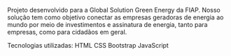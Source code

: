 Projeto desenvolvido para a Global Solution Green Energy da FIAP. 
Nosso solução tem como objetivo conectar as empresas geradoras de energia ao mundo por meio de investimentos e assinatura de energia, tanto para empresas, como para cidadãos em geral.

Tecnologias utilizadas:
HTML
CSS
Bootstrap
JavaScript
